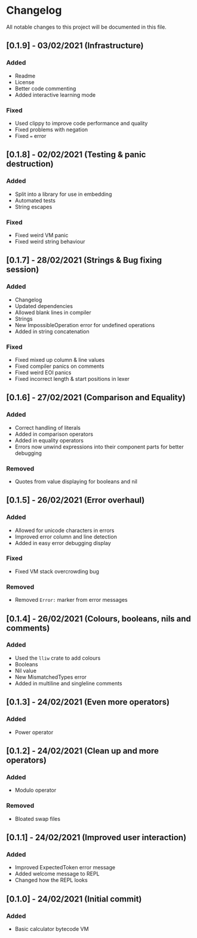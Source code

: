 # Changelog
All notable changes to this project will be documented in this file.

## [0.1.9] - 03/02/2021 (Infrastructure)
### Added
- Readme
- License
- Better code commenting
- Added interactive learning mode

### Fixed
- Used clippy to improve code performance and quality
- Fixed problems with negation
- Fixed `=` error

## [0.1.8] - 02/02/2021 (Testing & panic destruction)
### Added
- Split into a library for use in embedding
- Automated tests
- String escapes

### Fixed
- Fixed weird VM panic
- Fixed weird string behaviour

## [0.1.7] - 28/02/2021 (Strings & Bug fixing session)
### Added
- Changelog
- Updated dependencies
- Allowed blank lines in compiler
- Strings
- New ImpossibleOperation error for undefined operations
- Added in string concatenation

### Fixed
- Fixed mixed up column & line values
- Fixed compiler panics on comments
- Fixed weird EOI panics
- Fixed incorrect length & start positions in lexer

## [0.1.6] - 27/02/2021 (Comparison and Equality)
### Added
- Correct handling of literals
- Added in comparison operators
- Added in equality operators
- Errors now unwind expressions into their component parts for better debugging

### Removed
- Quotes from value displaying for booleans and nil

## [0.1.5] - 26/02/2021 (Error overhaul)
### Added
- Allowed for unicode characters in errors
- Improved error column and line detection
- Added in easy error debugging display

### Fixed
- Fixed VM stack overcrowding bug

### Removed
- Removed `Error:` marker from error messages

## [0.1.4] - 26/02/2021 (Colours, booleans, nils and comments)
### Added
- Used the `lliw` crate to add colours
- Booleans
- Nil value
- New MismatchedTypes error
- Added in multiline and singleline comments

## [0.1.3] - 24/02/2021 (Even more operators)
### Added
- Power operator

## [0.1.2] - 24/02/2021 (Clean up and more operators)
### Added
- Modulo operator

### Removed
- Bloated swap files

## [0.1.1] - 24/02/2021 (Improved user interaction)
### Added
- Improved ExpectedToken error message
- Added welcome message to REPL
- Changed how the REPL looks

## [0.1.0] - 24/02/2021 (Initial commit)
### Added
- Basic calculator bytecode VM
